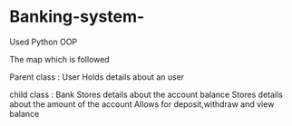 # Banking-system-
Used Python OOP

The map which is followed

Parent class : User
Holds details about an user

child class : Bank
Stores details about the account balance
Stores details about the amount of the account
Allows for deposit,withdraw and view balance

